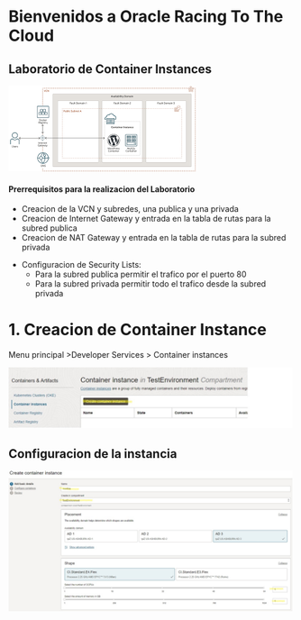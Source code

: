 # Bienvenidos a Oracle Racing To The Cloud
## Laboratorio de Container Instances
![](https://github.com/johncdoracle/RacingToCloud/blob/main/images/OCI_Container_instances.png)

#### Prerrequisitos para la realizacion del Laboratorio
* Creacion de la VCN y subredes, una publica y una privada
* Creacion de Internet Gateway y entrada en la tabla de rutas para la subred publica
* Creacion de NAT Gateway y entrada en la tabla de rutas para la subred privada
+ Configuracion de Security Lists:
  + Para la subred publica permitir el trafico por el puerto 80
  + Para la subred privada permitir todo el trafico desde la subred privada
  
# 1. Creacion de Container Instance

Menu principal >Developer Services > Container instances

![](https://github.com/johncdoracle/RacingToCloud/blob/main/images/create_container_instance.jpg)

## Configuracion de la instancia
![](https://github.com/johncdoracle/RacingToCloud/blob/main/images/create_container_instance1.jpg)

